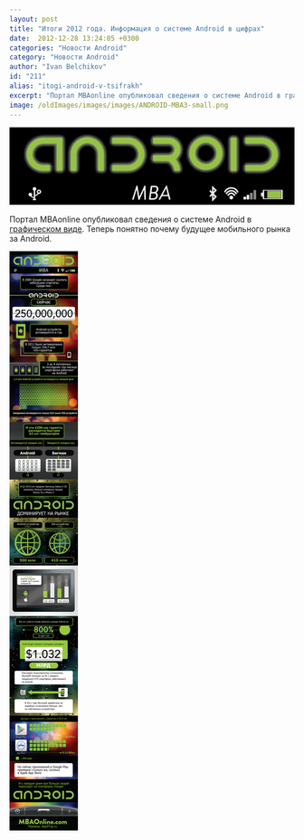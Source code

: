 ```yaml
---
layout: post
title: "Итоги 2012 года. Информация о системе Android в цифрах"
date:  2012-12-28 13:24:05 +0300
categories: "Новости Android"
category: "Новости Android"
author: "Ivan Belchikov"
id: "211"
alias: "itogi-android-v-tsifrakh"
excerpt: "Портал MBAonline опубликовал сведения о системе Android в графическом виде. Теперь понятно почему будущее мобильного рынка за Android."
image: /oldImages/images/images/ANDROID-MBA3-small.png
---
```

<img src="/oldImages/images/images/ANDROID-MBA3-small.png" alt=""  />

Портал MBAonline опубликовал сведения о системе Android в <a href="#" title="Сведения об Android" rel="nofollow">графическом виде</a>. Теперь понятно почему будущее мобильного рынка за Android.


<img src="/oldImages/images/images/ANDROID-MBA3.png" alt=""  /> 

 
